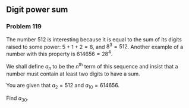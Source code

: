 ﻿## Digit power sum
### Problem 119

The number 512 is interesting because it is equal to the sum of its digits raised to some power: $5 + 1 + 2 = 8$, and $8^3 = 512$. Another example of a number with this property is $614656 = 28^4$.

We shall define $a_n$ to be the $n$<sup>th</sup> term of this sequence and insist that a number must contain at least two digits to have a sum.

You are given that $a_2 = 512$ and $a_{10} = 614656$.

Find $a_{30}$.
